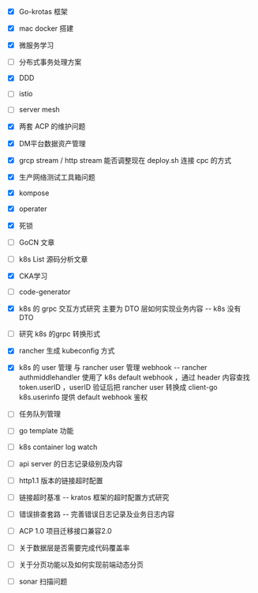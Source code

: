 - [x] Go-krotas 框架
- [x] mac docker 搭建
- [x] 微服务学习
- [ ] 分布式事务处理方案
- [x] DDD
- [ ] istio
- [ ] server mesh
- [x] 两套 ACP 的维护问题
- [x] DM平台数据资产管理
- [x] grcp stream / http stream 能否调整现在 deploy.sh 连接 cpc 的方式
- [x] 生产网络测试工具箱问题
- [x] kompose
- [x] operater
- [x] 死锁
- [ ] GoCN 文章
- [ ] k8s List 源码分析文章
- [x] CKA学习
- [ ] code-generator
- [x] k8s 的 grpc 交互方式研究 主要为 DTO 层如何实现业务内容 -- k8s 没有 DTO
- [ ] 研究 k8s 的grpc 转换形式
- [x] rancher 生成 kubeconfig 方式
- [x] k8s 的 user 管理 与 rancher user 管理 webhook -- rancher authmiddlehandler 使用了 k8s default webhook ，通过 header 内容查找 token.userID ，userID 验证后把 rancher user 转换成 client-go k8s.userinfo 提供 default webhook 鉴权
- [ ] 任务队列管理
- [ ] go template 功能
- [ ] k8s container log watch



- [ ] api server 的日志记录级别及内容
- [ ] http1.1 版本的链接超时配置
- [ ] 链接超时基准 -- kratos 框架的超时配置方式研究
- [ ] 错误排查套路 -- 完善错误日志记录及业务日志内容
- [ ] ACP 1.0 项目迁移接口兼容2.0
- [ ] 关于数据层是否需要完成代码覆盖率
- [ ] 关于分页功能以及如何实现前端动态分页
- [ ] sonar 扫描问题
